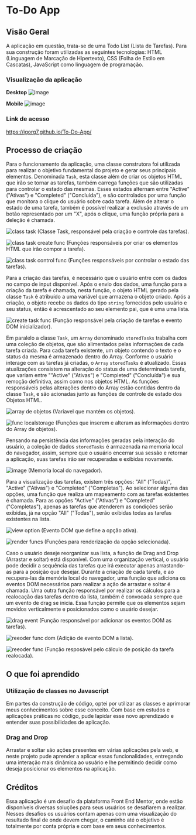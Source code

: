 # To-Do App
 
## Visão Geral

A aplicação em questão, trata-se de uma Todo List (Lista de Tarefas). Para sua construção foram utilizadas as seguintes tecnologias: HTML (Linguagem de Marcação de Hipertexto), CSS (Folha de Estilo em Cascatas), JavaScript como linguagem de programação.

### Visualização da aplicação

**Desktop**
![image](https://github.com/user-attachments/assets/f2179673-9604-4719-acdd-821d376fb78a)

**Mobile**
![image](https://github.com/user-attachments/assets/44836c82-a1b0-4128-a37f-1c775485f190)

### Link de acesso

https://igorg7.github.io/To-Do-App/

## Processo de criação

Para o funcionamento da aplicação, uma classe construtora foi utilizada para realizar o objetivo fundamental do projeto e gerar seus principais elementos. Denominada `Task`, esta classe além de criar os objetos HTML que irão se tornar as tarefas, também carrega funções que são utilizadas para controlar o estado das mesmas. Esses estados alternam entre "Active" ("Ativas") e "Completed" ("Concluída"), e são controlados por uma função que monitora o clique do usuário sobre cada tarefa. Além de alterar o estado de uma tarefa, também é possível realizar a exclusão através de um botão representado por um "X", após o clique, uma função própria para a deleção é chamada.

![class task](https://github.com/user-attachments/assets/3041ce8b-290e-4c05-bac1-ac0f2d4378a3)
(Classe Task, responsável pela criação e controle das tarefas).

![class task create func](https://github.com/user-attachments/assets/7160d3b9-de41-43aa-8d40-841316a43b74)
(Funções responsáveis por criar os elementos HTML que irão compor a tarefa).

![class task control func](https://github.com/user-attachments/assets/bb479223-fdd2-4873-8e4f-f798b187fc9e)
(Funções responsáveis por controlar o estado das tarefas).

Para a criação das tarefas, é necessário que o usuário entre com os dados no campo de input disponível. Após o envio dos dados, uma função para a criação da tarefa é chamada, nesta função, o objeto HTML gerado pela classe `Task` é atribuído a uma variável que armazena o objeto criado. Após a criação, o objeto recebe os dados do tipo `string` fornecidos pelo usuário e seu status, então é acrescentado ao seu elemento pai, que é uma uma lista.  

![create task func](https://github.com/user-attachments/assets/e35564f8-fe7d-4220-910e-37cd82280ba5)
(Função responsável pela criação de tarefas e evento DOM inicializador).

Em paralelo a classe `Task`, um `Array` denominado `storedTasks` trabalha com uma coleção de objetos, que são alimentados pelas informações de cada tarefa criada. Para cada tarefa existente, um objeto contendo o texto e o status da mesma é armazenado dentro do Array. Conforme o usuário interage com as tarefas já criadas, o `Array` `storedTasks` é atualizado. Essas atualizações consistem na alteração do status de uma determinada tarefa, que variam entre ""Active" ("Ativas") e "Completed" ("Concluída") e sua remoção definitiva, assim como nos objetos HTML. As funções responsáveis pelas alterações dentro do Array estão contidas dentro da classe `Task`, e são acionadas junto as funções de controle de estado dos Objetos HTML.

![array de objetos](https://github.com/user-attachments/assets/f277e13f-558c-40b4-9a6f-7343b4f0b1ed)
(Variavel que mantém os objetos).

![func localstorage](https://github.com/user-attachments/assets/3d1df0e8-7001-4639-81b1-bb89d2c4e277)
(Funções que inserem e alteram as informações dentro do Array de objetos).

Pensando na persistência das informações geradas pela interação do usuário, a coleção de dados `storedTasks` é armazenada na memoria local do navegador, assim, sempre que o usuário encerrar sua sessão e retornar a aplicação, suas tarefas irão ser recuperadas e exibidas novamente.

![image](https://github.com/user-attachments/assets/b4626549-c098-4602-9e11-155e5a56451f)
(Memoria local do navegador).

Para a visualização das tarefas, existem três opções: "All" ("Todas)", "Active" ("Ativas") e "Completed" ("Completas"). Ao selecionar alguma das opções, uma função que realiza um mapeamento com as tarefas existentes é chamada. Para as opções "Active" ("Ativas") e "Completed" ("Completas"), apenas as tarefas que atenderem as condições serão exibidas, já na opção "All" ("Todas"), serão exibidas todas as tarefas existentes na lista.

![view option](https://github.com/user-attachments/assets/eb63eb61-de6c-423e-8db4-ac79a5202a47)
(Evento DOM que define a opção ativa).

![render funcs](https://github.com/user-attachments/assets/d25f06ab-9506-4507-95f1-6823591a6708)
(Funções para renderização da opção selecionada).

Caso o usuário deseje reorganizar sua lista, a função de Drag and Drop (Arrastar e soltar) está disponível. Com uma organização vertical, o usuário pode decidir a sequência das tarefas que irá executar apenas arrastando-as para a posição que desejar. Durante a criação de cada tarefa, e ao recupera-las da memória local do navegador, uma função que adiciona os eventos DOM necessários para realizar a ação de arrastar e soltar é chamada. Uma outra função responsável por realizar os cálculos para a realocação das tarefas dentro da lista, também é convocada sempre que um evento de drag se inicia. Essa função permite que os elementos sejam movidos verticalmente e posicionados como o usuário desejar.

![drag event](https://github.com/user-attachments/assets/0aa97d24-8771-4dd7-b965-2579462cc57a)
(Função responsável por adicionar os eventos DOM as tarefas).

![reeoder func dom](https://github.com/user-attachments/assets/59cef8ce-620f-4176-937d-460365d524d1)
(Adição de evento DOM a lista).

![reeoder func](https://github.com/user-attachments/assets/dd53c06c-d8ca-485a-b878-0c2c273baa83)
(Função resposável pelo cálculo de posição da tarefa realocada).

## O que foi aprendido 

### Utilização de classes no Javascript 

Em partes da construção de código, optei por utilizar as classes e aprimorar meus conhecimentos sobre esse conceito. Com base em estudos e aplicações práticas no código, pude lapidar esse novo aprendizado e entender suas possibilidades de aplicação.

### Drag and Drop

Arrastar e soltar são ações presentes em várias aplicações pela web, e neste projeto pude aprender a aplicar essas funcionalidades, entregando uma interação mais dinâmica ao usuário e lhe permitindo decidir como deseja posicionar os elementos na aplicação.  

## Créditos 

Essa aplicação é um desafio da plataforma Front End Mentor, onde estão disponíveis diversas soluções para seus usuários se desafiarem a realizar. Nesses desafios os usuários contam apenas com uma visualização do resultado final de onde devem chegar, o caminho até o objetivo é totalmente por conta própria e com base em seus conhecimentos. 
